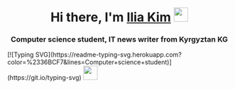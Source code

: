 <h1 align="center">Hi there, I'm <a href="https://daniilshat.ru/" target="_blank">Ilia Kim</a> 
<img src="https://github.com/blackcater/blackcater/raw/main/images/Hi.gif" height="32"/></h1>
<h3 align="center">Computer science student, IT news writer from Kyrgyztan KG</h3>
[![Typing SVG](https://readme-typing-svg.herokuapp.com?color=%2336BCF7&lines=Computer+science+student)](https://git.io/typing-svg)
<img src="[https://github.com/blackcater/blackcater/raw/main/images/Hi.gif](https://readme-typing-svg.herokuapp.com?color=%2336BCF7&lines=Computer+science+student)" height="32"/></h1>

